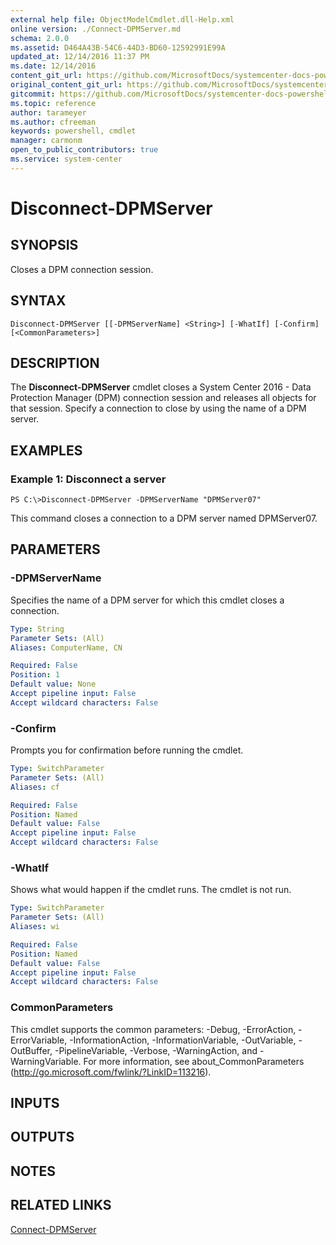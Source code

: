 ```yaml
---
external help file: ObjectModelCmdlet.dll-Help.xml
online version: ./Connect-DPMServer.md
schema: 2.0.0
ms.assetid: D464A43B-54C6-44D3-BD60-12592991E99A
updated_at: 12/14/2016 11:37 PM
ms.date: 12/14/2016
content_git_url: https://github.com/MicrosoftDocs/systemcenter-docs-powershell/blob/master/systemcenter-cmdlets/SystemCenter2016/DataProtectionManager/v1/Disconnect-DPMServer.md
original_content_git_url: https://github.com/MicrosoftDocs/systemcenter-docs-powershell/blob/master/systemcenter-cmdlets/SystemCenter2016/DataProtectionManager/v1/Disconnect-DPMServer.md
gitcommit: https://github.com/MicrosoftDocs/systemcenter-docs-powershell/blob/ddd0fefc9adaabb9394eb6c21b33370913d1830d/systemcenter-cmdlets/SystemCenter2016/DataProtectionManager/v1/Disconnect-DPMServer.md
ms.topic: reference
author: tarameyer
ms.author: cfreeman
keywords: powershell, cmdlet
manager: carmonm
open_to_public_contributors: true
ms.service: system-center
---
```


# Disconnect-DPMServer

## SYNOPSIS
Closes a DPM connection session.

## SYNTAX

```
Disconnect-DPMServer [[-DPMServerName] <String>] [-WhatIf] [-Confirm] [<CommonParameters>]
```

## DESCRIPTION
The **Disconnect-DPMServer** cmdlet closes a System Center 2016 - Data Protection Manager (DPM) connection session and releases all objects for that session.
Specify a connection to close by using the name of a DPM server.

## EXAMPLES

### Example 1: Disconnect a server
```
PS C:\>Disconnect-DPMServer -DPMServerName "DPMServer07"
```

This command closes a connection to a DPM server named DPMServer07.

## PARAMETERS

### -DPMServerName
Specifies the name of a DPM server for which this cmdlet closes a connection.

```yaml
Type: String
Parameter Sets: (All)
Aliases: ComputerName, CN

Required: False
Position: 1
Default value: None
Accept pipeline input: False
Accept wildcard characters: False
```

### -Confirm
Prompts you for confirmation before running the cmdlet.

```yaml
Type: SwitchParameter
Parameter Sets: (All)
Aliases: cf

Required: False
Position: Named
Default value: False
Accept pipeline input: False
Accept wildcard characters: False
```

### -WhatIf
Shows what would happen if the cmdlet runs.
The cmdlet is not run.

```yaml
Type: SwitchParameter
Parameter Sets: (All)
Aliases: wi

Required: False
Position: Named
Default value: False
Accept pipeline input: False
Accept wildcard characters: False
```

### CommonParameters
This cmdlet supports the common parameters: -Debug, -ErrorAction, -ErrorVariable, -InformationAction, -InformationVariable, -OutVariable, -OutBuffer, -PipelineVariable, -Verbose, -WarningAction, and -WarningVariable. For more information, see about_CommonParameters (http://go.microsoft.com/fwlink/?LinkID=113216).

## INPUTS

## OUTPUTS

## NOTES

## RELATED LINKS

[Connect-DPMServer](xref:SystemCenter2016/DataProtectionManager/v1/Connect-DPMServer.md)

